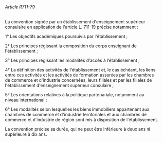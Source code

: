 ###### Article R711-79

La convention signée par un établissement d'enseignement supérieur consulaire en application de l'article L. 711-19 précise notamment :

1° Les objectifs académiques poursuivis par l'établissement ;

2° Les principes régissant la composition du corps enseignant de l'établissement ;

3° Les principes régissant les modalités d'accès à l'établissement ;

4° La définition des activités de l'établissement et, le cas échéant, les liens entre ces activités et les activités de formation assurées par les chambres de commerce et d'industrie concernées, leurs filiales et par les filiales de l'établissement d'enseignement supérieur consulaire ;

5° Les orientations relatives à la politique partenariale, notamment au niveau international ;

6° Les modalités selon lesquelles les biens immobiliers appartenant aux chambres de commerce et d'industrie territoriales et aux chambres de commerce et d'industrie de région sont mis à disposition de l'établissement.

La convention précise sa durée, qui ne peut être inférieure à deux ans ni supérieure à dix ans.

